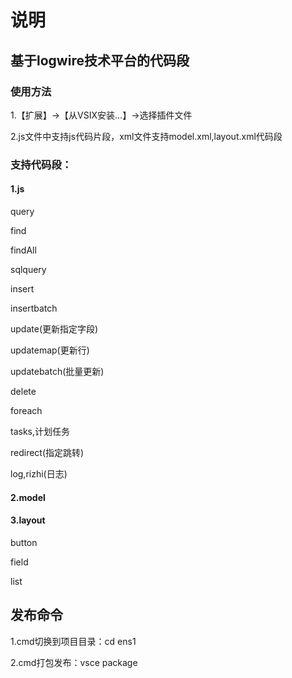 # 说明

## 基于logwire技术平台的代码段

### 使用方法

1.【扩展】->【从VSIX安装...】->选择插件文件

2.js文件中支持js代码片段，xml文件支持model.xml,layout.xml代码段

### 支持代码段：

#### 1.js

query

find

findAll

sqlquery

insert

insertbatch

update(更新指定字段)

updatemap(更新行)

updatebatch(批量更新)

delete

foreach

tasks,计划任务

redirect(指定跳转)

log,rizhi(日志)

#### 2.model

#### 3.layout

button

field

list

## 发布命令

1.cmd切换到项目目录：cd ens1

2.cmd打包发布：vsce package
